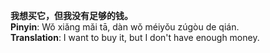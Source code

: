 **我想买它，但我没有足够的钱。**  
**Pinyin**: Wǒ xiǎng mǎi tā, dàn wǒ méiyǒu zúgòu de qián.  
**Translation**: I want to buy it, but I don't have enough money.